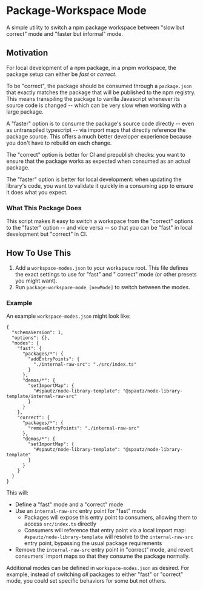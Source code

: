 # Package-Workspace Mode

A simple utility to switch a npm package workspace between "slow but correct" mode and "faster but informal" mode.

## Motivation

For local development of a npm package, in a pnpm workspace, the package setup can either be _fast_ or _correct_.

To be "correct", the package should be consumed through a `package.json` that exactly matches the package that will be
published to the npm registry.
This means transpiling the package to vanilla Javascript whenever its source code is changed -- which can be very slow
when working with a large package.

A "faster" option is to consume the package's source code directly -- even as untranspiled typescript -- via import maps
that directly reference the package source.
This offers a much better developer experience because you don't have to rebuild on each change.

The "correct" option is better for CI and prepublish checks: you want to ensure that the package works as expected when
consumed as an actual package.

The "faster" option is better for local development: when updating the library's code, you want to validate it quickly
in a consuming app to ensure it does what you expect.

### What This Package Does

This script makes it easy to switch a workspace from the "correct" options to the "faster" option -- and vice versa --
so that you can be "fast" in local development but "correct" in CI.

## How To Use This

1. Add a `workspace-modes.json` to your workspace root. This file defines the exact settings to use for "fast" and "
   correct" mode (or other presets you might want).
1. Run `package-workspace-mode [newMode]` to switch between the modes.

### Example

An example `workspace-modes.json` might look like:

```
{
  "schemaVersion": 1,
  "options": {},
  "modes": {
    "fast": {
      "packages/*": {
        "addEntryPoints": {
          "./internal-raw-src": "./src/index.ts"
        }
      },
      "demos/*": {
        "setImportMap": {
          "#spautz/node-library-template": "@spautz/node-library-template/internal-raw-src"
        }
      }
    },
    "correct": {
      "packages/*": {
        "removeEntryPoints": "./internal-raw-src"
      },
      "demos/*": {
        "setImportMap": {
          "#spautz/node-library-template": "@spautz/node-library-template"
        }
      }
    }
  }
}
```

This will:

- Define a "fast" mode and a "correct" mode
- Use an `internal-raw-src` entry point for "fast" mode
  - Packages will expose this entry point to consumers, allowing them to access `src/index.ts` directly
  - Consumers will reference that entry point via a local import map: `#spautz/node-library-template` will resolve to
    the `internal-raw-src` entry point, bypassing the usual package requirements
- Remove the `internal-raw-src` entry point in "correct" mode, and revert consumers' import maps so that they consume
  the package normally.

Additional modes can be defined in `workspace-modes.json` as desired. For example, instead of switching _all_ packages
to either "fast" or "correct" mode, you could set specific behaviors for some but not others.
